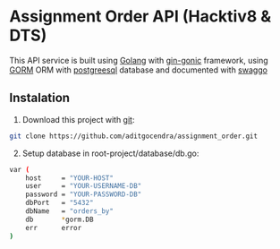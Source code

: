 # Assignment Order API (Hacktiv8 & DTS)


This API service is built using [Golang](https://go.dev/) with [gin-gonic](https://gin-gonic.com/) framework, using [GORM](https://gorm.io/) ORM with [postgreesql](https://www.postgresql.org/) database and documented with [swaggo](https://github.com/swaggo/swag)

## Instalation

1. Download this project with [git](https://git-scm.com/):
```sh
git clone https://github.com/aditgocendra/assignment_order.git
```

2. Setup database in root-project/database/db.go:
```sh
var (
	host     = "YOUR-HOST"
	user     = "YOUR-USERNAME-DB"
	password = "YOUR-PASSWORD-DB"
	dbPort   = "5432"
	dbName   = "orders_by"
	db       *gorm.DB
	err      error
)
```
